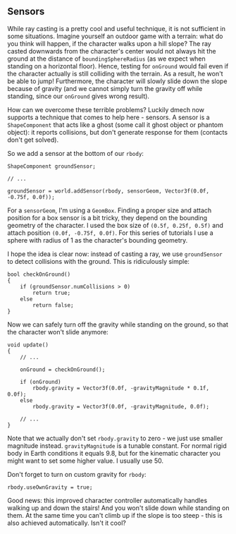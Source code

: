 Sensors
-------
While ray casting is a pretty cool and useful technique, it is not sufficient in some situations. Imagine yourself an outdoor game with a terrain: what do you think will happen, if the character walks upon a hill slope? The ray casted downwards from the character's center would not always hit the ground at the distance of `boundingSphereRadius` (as we expect when standing on a horizontal floor). Hence, testing for `onGround` would fail even if the character actually is still colliding with the terrain. As a result, he won't be able to jump! Furthermore, the character will slowly slide down the slope because of gravity (and we cannot simply turn the gravity off while standing, since our `onGround` gives wrong result). 

How can we overcome these terrible problems? Luckily dmech now supports a technique that comes to help here - sensors. A sensor is a `ShapeComponent` that acts like a ghost (some call it ghost object or phantom object): it reports collisions, but don't generate response for them (contacts don't get solved).

So we add a sensor at the bottom of our `rbody`:

    ShapeComponent groundSensor;
    
    // ...
    
    groundSensor = world.addSensor(rbody, sensorGeom, Vector3f(0.0f, -0.75f, 0.0f));

For a `sensorGeom`, I'm using a `GeomBox`. Finding a proper size and attach position for a box sensor is a bit tricky, they depend on the bounding geometry of the character. I used the box size of `(0.5f, 0.25f, 0.5f)` and attach position `(0.0f, -0.75f, 0.0f)`. For this  series of tutorials I use a sphere with radius of 1 as the character's bounding geometry.

I hope the idea is clear now: instead of casting a ray, we use `groundSensor` to detect collisions with the ground. This is ridiculously simple:

    bool checkOnGround()
    {
        if (groundSensor.numCollisions > 0)
            return true;
        else
            return false;
    }
    
Now we can safely turn off the gravity while standing on the ground, so that the character won't slide anymore:

    void update()
    {
        // ...
        
        onGround = checkOnGround();
        
        if (onGround)
            rbody.gravity = Vector3f(0.0f, -gravityMagnitude * 0.1f, 0.0f);
        else
            rbody.gravity = Vector3f(0.0f, -gravityMagnitude, 0.0f);
        
        // ...
    }

Note that we actually don't set `rbody.gravity` to zero - we just use smaller magnitude instead. `gravityMagnitude` is a tunable constant. For normal rigid body in Earth conditions it equals 9.8, but for the kinematic character you might want to set some higher value. I usually use 50.

Don't forget to turn on custom gravity for `rbody`:

    rbody.useOwnGravity = true;

Good news: this improved character controller automatically handles walking up and down the stairs! And you won't slide down while standing on them. At the same time you can't climb up if the slope is too steep - this is also achieved automatically. Isn't it cool?

